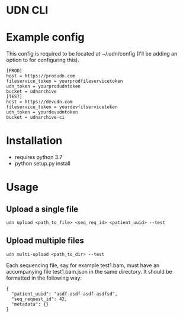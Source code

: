 # UDN CLI

# Example config 
This config is required to be located at ~/.udn/config (I'll be adding an option to for configuring this).

```
[PROD]
host = https://produdn.com
fileservice_token = yourprodfileservicetoken
udn_token = yourprodudntoken
bucket = udnarchive
[TEST]
host = https://devudn.com
fileservice_token = yourdevfilservicetoken
udn_token = yourdevudntoken
bucket = udnarchive-ci
```

# Installation
* requires python 3.7
* python setup.py install

# Usage 
## Upload a single file
`udn upload <path_to_file> <seq_req_id> <patient_uuid> --test`
  
## Upload multiple files
`udn multi-upload <path_to_dir> --test`

Each sequencing file, say for example test1.bam, must have an accompanying file test1.bam.json in the same directory. It should be formatted in the following way:

```
{
  "patient_uuid": "asdf-asdf-asdf-asdfsd",
  "seq_request_id": 42,
  "metadata": {}
}
```


  
  
